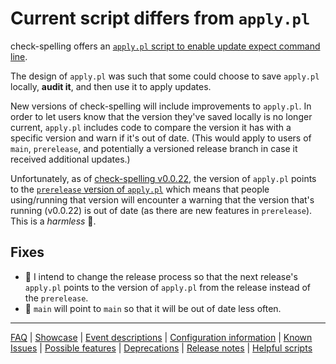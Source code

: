 # Current script differs from `apply.pl`

check-spelling offers an [`apply.pl` script to enable update expect command line](./Feature:-Update-expect-command-line.md).

The design of `apply.pl` was such that some could choose to save `apply.pl` locally, **audit it**, and then use it to apply updates.

New versions of check-spelling will include improvements to `apply.pl`. In order to let users know that the version they've saved locally is no longer current, `apply.pl` includes code to compare the version it has with a specific version and warn if it's out of date. (This would apply to users of `main`, `prerelease`, and potentially a versioned release branch in case it received additional updates.)

Unfortunately, as of [check-spelling v0.0.22](https://github.com/check-spelling/check-spelling/releases/tag/v0.0.22), the version of `apply.pl` points to the [`prerelease` version of `apply.pl`](https://raw.githubusercontent.com/check-spelling/check-spelling/prerelease/apply.pl) which means that people using/running that version will encounter a warning that the version that's running (v0.0.22) is out of date (as there are new features in `prerelease`). This is a _harmless_ 🐛.

## Fixes

* 📓 I intend to change the release process so that the next release's `apply.pl` points to the version of `apply.pl` from the release instead of the `prerelease`.
* 📓 `main` will point to `main` so that it will be out of date less often.

---
[FAQ](FAQ.md) | [Showcase](Showcase.md) | [Event descriptions](Event-descriptions.md) | [Configuration information](Configuration-information.md) | [Known Issues](Known-Issues.md) | [Possible features](Possible-features.md) | [Deprecations](Deprecations.md) | [Release notes](Release-notes.md) | [Helpful scripts](Helpful-scripts.md)
